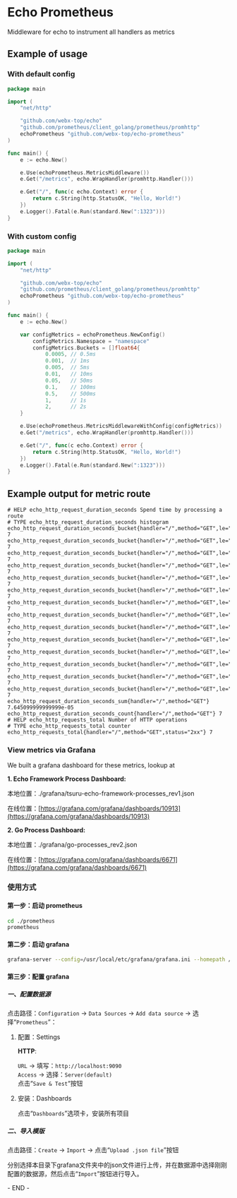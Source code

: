 # Echo Prometheus
Middleware for echo to instrument all handlers as metrics


## Example of usage

### With default config
```go
package main

import (
	"net/http"

	"github.com/webx-top/echo"
	"github.com/prometheus/client_golang/prometheus/promhttp"
	echoPrometheus "github.com/webx-top/echo-prometheus"
)

func main() {
	e := echo.New()

	e.Use(echoPrometheus.MetricsMiddleware())
	e.Get("/metrics", echo.WrapHandler(promhttp.Handler()))

	e.Get("/", func(c echo.Context) error {
		return c.String(http.StatusOK, "Hello, World!")
	})
	e.Logger().Fatal(e.Run(standard.New(":1323")))
}
```

### With custom config
```go
package main

import (
	"net/http"

	"github.com/webx-top/echo"
	"github.com/prometheus/client_golang/prometheus/promhttp"
	echoPrometheus "github.com/webx-top/echo-prometheus"
)

func main() {
	e := echo.New()

	var configMetrics = echoPrometheus.NewConfig()
		configMetrics.Namespace = "namespace"
		configMetrics.Buckets = []float64{
			0.0005, // 0.5ms
			0.001,  // 1ms
			0.005,  // 5ms
			0.01,   // 10ms
			0.05,   // 50ms
			0.1,    // 100ms
			0.5,    // 500ms
			1,      // 1s
			2,      // 2s
	}

	e.Use(echoPrometheus.MetricsMiddlewareWithConfig(configMetrics))
	e.Get("/metrics", echo.WrapHandler(promhttp.Handler()))

	e.Get("/", func(c echo.Context) error {
		return c.String(http.StatusOK, "Hello, World!")
	})
	e.Logger().Fatal(e.Run(standard.New(":1323")))
}
```


## Example output for metric route

```
# HELP echo_http_request_duration_seconds Spend time by processing a route
# TYPE echo_http_request_duration_seconds histogram
echo_http_request_duration_seconds_bucket{handler="/",method="GET",le="0.0005"} 7
echo_http_request_duration_seconds_bucket{handler="/",method="GET",le="0.001"} 7
echo_http_request_duration_seconds_bucket{handler="/",method="GET",le="0.002"} 7
echo_http_request_duration_seconds_bucket{handler="/",method="GET",le="0.005"} 7
echo_http_request_duration_seconds_bucket{handler="/",method="GET",le="0.01"} 7
echo_http_request_duration_seconds_bucket{handler="/",method="GET",le="0.02"} 7
echo_http_request_duration_seconds_bucket{handler="/",method="GET",le="0.05"} 7
echo_http_request_duration_seconds_bucket{handler="/",method="GET",le="0.1"} 7
echo_http_request_duration_seconds_bucket{handler="/",method="GET",le="0.2"} 7
echo_http_request_duration_seconds_bucket{handler="/",method="GET",le="0.5"} 7
echo_http_request_duration_seconds_bucket{handler="/",method="GET",le="1"} 7
echo_http_request_duration_seconds_bucket{handler="/",method="GET",le="2"} 7
echo_http_request_duration_seconds_bucket{handler="/",method="GET",le="5"} 7
echo_http_request_duration_seconds_bucket{handler="/",method="GET",le="+Inf"} 7
echo_http_request_duration_seconds_sum{handler="/",method="GET"} 7.645099999999999e-05
echo_http_request_duration_seconds_count{handler="/",method="GET"} 7
# HELP echo_http_requests_total Number of HTTP operations
# TYPE echo_http_requests_total counter
echo_http_requests_total{handler="/",method="GET",status="2xx"} 7
```

### View metrics via Grafana

We built a grafana dashboard for these metrics, lookup at

**1. Echo Framework Process Dashboard:**

本地位置：./grafana/tsuru-echo-framework-processes_rev1.json

在线位置：[https://grafana.com/grafana/dashboards/10913](https://grafana.com/grafana/dashboards/10913)

**2. Go Process Dashboard:**

本地位置：./grafana/go-processes_rev2.json

在线位置：[https://grafana.com/grafana/dashboards/6671](https://grafana.com/grafana/dashboards/6671)

### 使用方式

#### 第一步：启动 prometheus

```bash
cd ./prometheus
prometheus
```

#### 第二步：启动 grafana

```bash
grafana-server --config=/usr/local/etc/grafana/grafana.ini --homepath /usr/local/share/grafana cfg:default.paths.logs=/usr/local/var/log/grafana cfg:default.paths.data=/usr/local/var/lib/grafana cfg:default.paths.plugins=/usr/local/var/lib/grafana/plugins
```

#### 第三步：配置 grafana

##### 一、配置数据源

点击路径：`Configuration` -> `Data Sources` -> `Add data source` -> 选择“`Prometheus`”：

1. 配置：Settings

    **HTTP**:

    `URL` -> 填写：`http://localhost:9090`  
    `Access` -> 选择：`Server(default)`  
    点击“`Save & Test`“按钮

2. 安装：Dashboards

   点击“`Dashboards`”选项卡，安装所有项目

##### 二、导入模版

点击路径：`Create` -> `Import` -> 点击“`Upload .json file`”按钮

分别选择本目录下grafana文件夹中的json文件进行上传，并在数据源中选择刚刚配置的数据源，然后点击“`Import`”按钮进行导入。

\- END -
